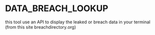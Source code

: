 # DATA_BREACH_LOOKUP
this tool use an API to display the leaked or breach data in your terminal (from this site breachdirectory.org)
